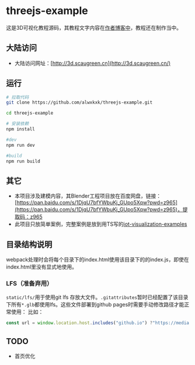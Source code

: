 # threejs-example
这是3D可视化教程源码，其教程文字内容在[作者博客中](https://www.scaugreen.cn/posts/30679)，教程还在制作当中。

## 大陆访问
- 大陆访问网址：[http://3d.scaugreen.cn](http://3d.scaugreen.cn/)

## 运行
```bash
# 拉取代码
git clone https://github.com/alwxkxk/threejs-example.git

cd threejs-example

# 安装依赖
npm install 

#dev
npm run dev 

#build
npm run build
```

## 其它
- 本项目涉及建模内容，其Blender工程项目放在百度网盘，链接：[https://pan.baidu.com/s/1DjqU7bfYWbuKj_GUpo5Xqw?pwd=z965](https://pan.baidu.com/s/1DjqU7bfYWbuKj_GUpo5Xqw?pwd=z965)，提取码：z965
- 此项目只放简单案例，完整案例是放到用TS写的[iot-visualization-examples](https://github.com/alwxkxk/iot-visualization-examples)
## 目录结构说明
webpack处理时会将每个目录下的index.html使用该目录下的的index.js，即使在index.html里没有显式地使用。
### LFS（准备弃用）
`static/lfs/`用于使用git lfs 存放大文件。`.gitattributes`暂时已经配置了该目录下所有`*.glb`都使用lfs。这些文件部署到github pages时需要手动修改路径才能正常使用：
比如：
```js
const url = window.location.host.includes("github.io") ?"https://media.githubusercontent.com/media/alwxkxk/threejs-example/master/static/lfs/car.glb":"./static/lfs/car.glb"
```

## TODO
- 首页优化